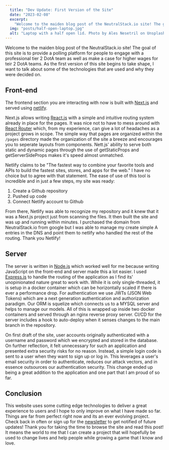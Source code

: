 ```yaml
---
  title: "Dev Update: First Version of the Site"
  date: "2023-02-08"
  excerpt:
    "Welcome to the maiden blog post of the NeutralStack.io site! The goal of this site is to provide a polling platform for people to engage with"
  img: "posts/half-open-laptop.jpg"
  alt: "Laptop with a half open lid. Photo by Ales Nesetril on Unsplash"
---
```


Welcome to the maiden blog post of the NeutralStack.io site! The goal of this site is to provide a polling platform for people to engage with a professional tier 2 DotA team as well as make a case for higher wages for teir 2 DotA teams. As the first version of this site begins to take shape, I want to talk about some of the technologies that are used and why they were decided on.

## Front-end

The frontend section you are interacting with now is built with [Next.js](https://nextjs.org/) and served using [netlify](https://www.netlify.com/).

Next.js allows writing [React.js](https://reactjs.org/) with a simple and intuitive routing system already in place for the pages. It was nice not to have to mess around with [React Router](https://reactrouter.com/en/main) which, from my experience, can give a lot of headaches as a project grows in scope. The simple way that pages are organized within the `/pages` directory made the organization of the site a breeze and encourages you to seperate layouts from components. Nett.js' ability to serve both static and dynamic pages through the use of getStaticProps and getServerSideProps makes it's speed almost unmatched.

Netlify claims to be "The fastest way to combine your favorite tools and APIs to build the fastest sites, stores, and apps for the web." I have no choice but to agree with that statement. The ease of use of this tool is incredible and in just a few steps, my site was ready:

1. Create a Github repository
2. Pushed up code
3. Connect Netlify account to Github

From there, Netlify was able to recognize my repository and it knew that it was a Next.js project just from scanning the files. It then built the site and was up and running within minutes. I purchased the domain from NeutralStack.io from google but I was able to manage my create simple A entries in the DNS and point them to netlify who handled the rest of the routing. Thank you Netlify!

## Server

The server is written in [Node.js](https://nodejs.org/en/) which worked well for me because writing JavaScript on the front-end and server made this a lot easier. I used [Express.js](https://expressjs.com/) to handle the routing of the application as I find its' unopinionated nature great to work with. While it is only single-threaded, it is setup in a docker container which can be horizontally scaled if there is ever a performance drop. For authentication we use JWTs (JSON Web Tokens) which are a next generation authentication and authorization paradigm. Our ORM is squelize which connects us to a MYSQL server and helps to manage our models. All of this is wrapped up inside two docker containers and served through an nginx reverse proxy server. CI/CD for the server includes a hook to auto-deploy when it senses changes to the main branch in the repository.

On first draft of the site, user accounts originally authenticated with a username and password which we encrypted and stored in the database. On further reflection, it felt unnecessary for such an application and presented extra security risks for no reason. Instead, a simple login code is sent to a user when they want to sign up or log in. This leverages a user's email security in order to authenticate, reduces our attack vectors, and in essence outsources our authentication security. This change ended up being a great addition to the application and one part that I am proud of so far.

## Conclusion

This website uses some cutting edge technologies to deliver a great experience to users and I hope to only improve on what I have made so far. Things are far from perfect right now and its an ever evolving project. Check back in often or sign up for the [newsletter](https://neutralstack.io/) to get notified of future updates! Thank you for taking the time to browse the site and read this post! It means the world to me that I can create a project that will hopefully be used to change lives and help people while growing a game that I know and love.
